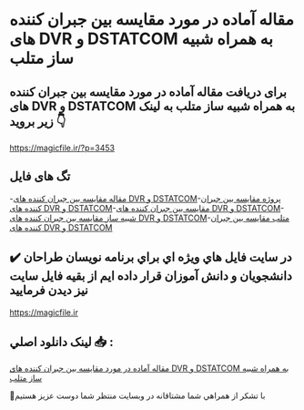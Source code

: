 # مقاله آماده در مورد مقایسه بین جبران کننده های DVR و DSTATCOM به همراه شبیه ساز متلب

## برای دریافت مقاله آماده در مورد مقایسه بین جبران کننده های DVR و DSTATCOM به همراه شبیه ساز متلب به لینک زیر بروید 👇

https://magicfile.ir/?p=3453

## تگ های فایل

-[مقاله مقایسه بین جبران کننده های DVR و DSTATCOM](https://magicfile.ir/product/%d9%85%d9%82%d8%a7%db%8c%d8%b3%d9%87-%d8%a8%db%8c%d9%86-%d8%ac%d8%a8%d8%b1%d8%a7%d9%86-%da%a9%d9%86%d9%86%d8%af%d9%87-%d9%87%d8%a7%db%8c-dvr-dstatcom-%d8%b4%d8%a8%db%8c%d9%87-%d8%b3%d8%a7%d8%b2-%d9%85%d8%aa%d9%84%d8%a8/)-[پروژه مقایسه بین جبران کننده های DVR و DSTATCOM](https://magicfile.ir/product/%d9%85%d9%82%d8%a7%db%8c%d8%b3%d9%87-%d8%a8%db%8c%d9%86-%d8%ac%d8%a8%d8%b1%d8%a7%d9%86-%da%a9%d9%86%d9%86%d8%af%d9%87-%d9%87%d8%a7%db%8c-dvr-dstatcom-%d8%b4%d8%a8%db%8c%d9%87-%d8%b3%d8%a7%d8%b2-%d9%85%d8%aa%d9%84%d8%a8/)-[مقایسه بین جبران کننده های DVR و DSTATCOM](https://magicfile.ir/product/%d9%85%d9%82%d8%a7%db%8c%d8%b3%d9%87-%d8%a8%db%8c%d9%86-%d8%ac%d8%a8%d8%b1%d8%a7%d9%86-%da%a9%d9%86%d9%86%d8%af%d9%87-%d9%87%d8%a7%db%8c-dvr-dstatcom-%d8%b4%d8%a8%db%8c%d9%87-%d8%b3%d8%a7%d8%b2-%d9%85%d8%aa%d9%84%d8%a8/)-[شبیه ساز مقایسه بین جبران کننده های DVR و DSTATCOM](https://magicfile.ir/product/%d9%85%d9%82%d8%a7%db%8c%d8%b3%d9%87-%d8%a8%db%8c%d9%86-%d8%ac%d8%a8%d8%b1%d8%a7%d9%86-%da%a9%d9%86%d9%86%d8%af%d9%87-%d9%87%d8%a7%db%8c-dvr-dstatcom-%d8%b4%d8%a8%db%8c%d9%87-%d8%b3%d8%a7%d8%b2-%d9%85%d8%aa%d9%84%d8%a8/)-[متلب مقایسه بین جبران کننده های DVR و DSTATCOM](https://magicfile.ir/product/%d9%85%d9%82%d8%a7%db%8c%d8%b3%d9%87-%d8%a8%db%8c%d9%86-%d8%ac%d8%a8%d8%b1%d8%a7%d9%86-%da%a9%d9%86%d9%86%d8%af%d9%87-%d9%87%d8%a7%db%8c-dvr-dstatcom-%d8%b4%d8%a8%db%8c%d9%87-%d8%b3%d8%a7%d8%b2-%d9%85%d8%aa%d9%84%d8%a8/)

## ✔️ در سايت فايل هاي ويژه اي براي برنامه نويسان طراحان دانشجويان و دانش آموزان قرار داده ايم از بقيه فايل سايت نيز ديدن فرماييد

https://magicfile.ir


## لينک دانلود اصلي 📥 :

[مقاله آماده در مورد مقایسه بین جبران کننده های DVR و DSTATCOM به همراه شبیه ساز متلب](https://magicfile.ir/product/%d9%85%d9%82%d8%a7%db%8c%d8%b3%d9%87-%d8%a8%db%8c%d9%86-%d8%ac%d8%a8%d8%b1%d8%a7%d9%86-%da%a9%d9%86%d9%86%d8%af%d9%87-%d9%87%d8%a7%db%8c-dvr-dstatcom-%d8%b4%d8%a8%db%8c%d9%87-%d8%b3%d8%a7%d8%b2-%d9%85%d8%aa%d9%84%d8%a8/) 


🙏با تشکر از همراهي شما مشتاقانه در وبسایت منتظر شما دوست عزیز هستیم

